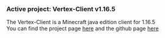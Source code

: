 <h3>Active project: Vertex-Client v1.16.5</h3>
The Vertex-Client is a Minecraft java edition client for 1.16.5<br>
You can find the project page <a class="link" href="client">here</a> and the github page <a class="link" href="https://github.com/ZeroZipp/Vetex-Client/">here</a><br>
